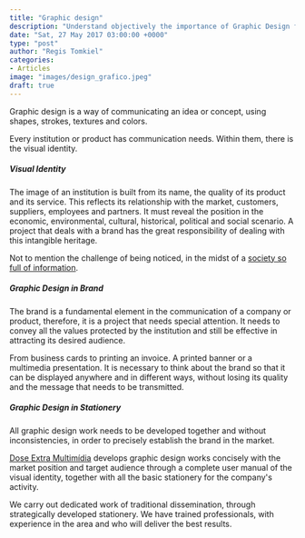 ```yaml
---
title: "Graphic design"
description: "Understand objectively the importance of Graphic Design for the market. Understand the necessary care with visual identity, branding and stationery."
date: "Sat, 27 May 2017 03:00:00 +0000"
type: "post"
author: "Regis Tomkiel"
categories: 
- Articles
image: "images/design_grafico.jpeg"
draft: true
---
```


Graphic design is a way of communicating an idea or concept, using shapes, strokes, textures and colors.


Every institution or product has communication needs. Within them, there is the visual identity.


##### ****Visual Identity****


The image of an institution is built from its name, the quality of its product and its service. This reflects its relationship with the market, customers, suppliers, employees and partners. It must reveal the position in the economic, environmental, cultural, historical, political and social scenario. A project that deals with a brand has the great responsibility of dealing with this intangible heritage.


Not to mention the challenge of being noticed, in the midst of a [society so full of information](http://blog.doseextra.com/revista/voce-esta-se-comunicando/).


##### ****Graphic Design in Brand****


The brand is a fundamental element in the communication of a company or product, therefore, it is a project that needs special attention. It needs to convey all the values ​​protected by the institution and still be effective in attracting its desired audience.


From business cards to printing an invoice. A printed banner or a multimedia presentation. It is necessary to think about the brand so that it can be displayed anywhere and in different ways, without losing its quality and the message that needs to be transmitted.


##### ****Graphic Design in Stationery****


All graphic design work needs to be developed together and without inconsistencies, in order to precisely establish the brand in the market.


[Dose Extra Multimídia](https://doseextra.com/) develops graphic design works concisely with the market position and target audience through a complete user manual of the visual identity, together with all the basic stationery for the company's activity.


We carry out dedicated work of traditional dissemination, through strategically developed stationery. We have trained professionals, with experience in the area and who will deliver the best results.

